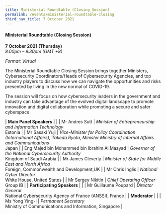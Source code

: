 ```yaml
---
title: Ministerial Roundtable (Closing Session)
permalink: /events/ministerial-roundtable-closing
third_nav_title: 7 October 2021
---
```

#### **Ministerial Roundtable (Closing Session)**

**7 October 2021 (Thursday)**  
*8.00pm – 9.30pm (GMT +8)*

*Format: Virtual*

The Ministerial Roundtable Closing Session brings together Ministers, Cybersecurity Coordinators/Heads of Cybersecurity Agencies, and top industry players to discuss how we can navigate the opportunities and risks presented by living in the new normal of COVID-19. 

The session will focus on how cybersecurity leaders in the government and industry can take advantage of the evolved digital landscape to promote innovation and digital collaboration while promoting a secure and safer cyberspace.

| **Main Panel Speakers**                          |                                                                                                                                       |
| Mr Andres Sutt                               | *Minister of Entrepreneurship and Information Technology*<br>Estonia                                                                               |
| Mr Sasaki Yuji                               | *Vice-Minister for Policy Coordination (International Affairs), Takeda Ryota, Minister Ministry of Internal Affairs and Communications*<br>Japan |
| Eng Majed bin Mohammed bin Ibrahim Al Mazyad | *Governor of the National Cybersecurity Authority*<br>Kingdom of Saudi Arabia                                                                                      |
| Mr James Cleverly                            | *Minister of State for Middle East and North Africa*<br>Foreign, Commonwealth and Development,UK                                                                                    |
| Mr Chris Inglis                              | *National Cyber Director*<br>White House, United States                                                                                                               |
| Mr Sergey Nikitin                            | *Chief Operating Officer*<br>Group IB                                                                                                               |
| **Participating Speakers**                       |                                                                                                                                       |
| Mr Guillaume Poupard                         | *Director General*<br>National Cybersecurity Agency of France (ANSSI), France                                                                                                                      |
| **Moderator**                                    |                                                                                                                                       |
| Ms Yong Ying-I                               | *Permanent Secretary*<br>Ministry of Communications and Information, Singapore                                                                                                                   |